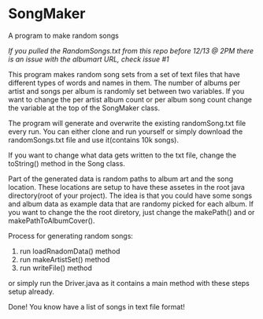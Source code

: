 # SongMaker
A program to make random songs

*If you pulled the RandomSongs.txt from this repo before 12/13 @ 2PM there is an issue with the albumart URL, check issue #1*

This program makes random song sets from a set of text files that have different types of words and names in them.
The number of albums per artist and songs per album is randomly set between two variables.
If you want to change the per artist album count or per album song count change the variable at the top of the SongMaker class.

The program will generate and overwrite the existing randomSong.txt file every run. You can either clone and run yourself or simply
download the randomSongs.txt file and use it(contains 10k songs). 

If you want to change what data gets written to the txt file, change the toString() method in the Song class. 

Part of the generated data is random paths to album art and the song location. These locations are setup to have these assetes in the root
java directory(root of your project). The idea is that you could have some songs and album data as example data that are randomy picked for each album. If you want to change the the root diretory, just change the makePath() and or makePathToAlbumCover().


Process for generating random songs:

1) run loadRnadomData() method
2) run makeArtistSet() method
3) run writeFile() method

or simply run the Driver.java as it contains a main method with these steps setup already.

Done! You know have a list of songs in text file format!
